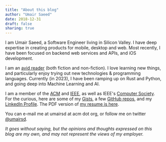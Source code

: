 ```yaml
---
title: "About this blog"
author: "Umair Saeed"
date: 2018-12-31
draft: false
sharing: true
---
```



I am Umair Saeed, a Software Engineer living in Silicon Valley. I have deep expertise in creating products for mobile, desktop and web. Most recently, I have been focused on backend web services and APIs, and iOS development.

I am an [avid reader](http://www.goodreads.com/umairsd) (both fiction and non-fiction). I love learning new things, and particularly enjoy trying out new technologies & programming languages. Currently (in 2023), I have been ramping up on Rust and Python, and going deep into Machine Learning and AI.

I am a member of the [ACM](http://www.acm.org) and [IEEE](http://www.ieee.org), as well as IEEE's [Computer Society](http://www.computer.org). For the curious, here are some of my [Gists](https://gist.github.com/umairsd), a few [GitHub repos](https://github.com/umairsd), and my [LinkedIn Profile](https://www.linkedin.com/in/umairsd). The PDF version of [my resume is here](/data/UmairSaeedResume.pdf).

You can e-mail me at umairsd at acm dot org, or follow me on twitter [@umairsd](https://twitter.com/umairsd).

*It goes without saying, but the opinions and thoughts expressed on this blog are my own, and may not represent the views of my employer.*

